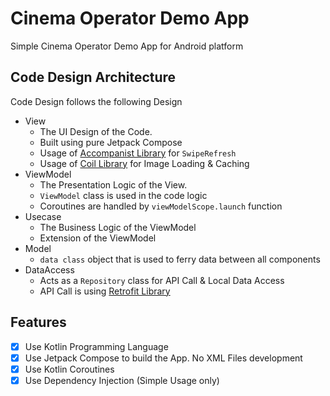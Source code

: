 # Cinema Operator Demo App
Simple Cinema Operator Demo App for Android platform

## Code Design Architecture
Code Design follows the following Design
- View
  - The UI Design of the Code.
  - Built using pure Jetpack Compose
  - Usage of [Accompanist Library](https://google.github.io/accompanist/) for `SwipeRefresh`
  - Usage of [Coil Library](https://coil-kt.github.io/coil/) for Image Loading & Caching
- ViewModel
  - The Presentation Logic of the View.
  - `ViewModel` class is used in the code logic
  - Coroutines are handled by `viewModelScope.launch` function
- Usecase
  - The Business Logic of the ViewModel
  - Extension of the ViewModel
- Model
  - `data class` object that is used to ferry data between all components
- DataAccess
  - Acts as a `Repository` class for API Call & Local Data Access
  - API Call is using [Retrofit Library](https://square.github.io/retrofit/)

## Features

- [x] Use Kotlin Programming Language
- [x] Use Jetpack Compose to build the App. No XML Files development
- [X] Use Kotlin Coroutines
- [X] Use Dependency Injection (Simple Usage only)